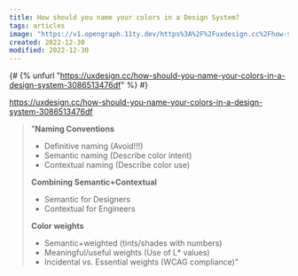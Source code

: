 ```yaml
---
title: How should you name your colors in a Design System?
tags: articles
image: "https://v1.opengraph.11ty.dev/https%3A%2F%2Fuxdesign.cc%2Fhow-should-you-name-your-colors-in-a-design-system-3086513476df/onerror/"
created: 2022-12-30
modified: 2022-12-30
---
```


{# {% unfurl "https://uxdesign.cc/how-should-you-name-your-colors-in-a-design-system-3086513476df" %} #}

https://uxdesign.cc/how-should-you-name-your-colors-in-a-design-system-3086513476df

> "**Naming Conventions**
>
> - Definitive naming (Avoid!!!)
> - Semantic naming (Describe color intent)
> - Contextual naming (Describe color use)
>
> **Combining Semantic+Contextual**
>
> - Semantic for Designers
> - Contextual for Engineers
>
> **Color weights**
>
> - Semantic+weighted (tints/shades with numbers)
> - Meaningful/useful weights (Use of L\* values)
> - Incidental vs. Essential weights (WCAG compliance)"
